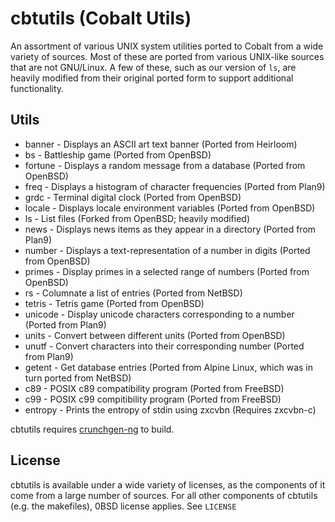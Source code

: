 # cbtutils (Cobalt Utils)

An assortment of various UNIX system utilities ported to Cobalt from a wide variety of sources. Most of these are ported from various UNIX-like sources that are not GNU/Linux. A few of these, such as our version of `ls`, are heavily modified from their original ported form to support additional functionality.

## Utils
* banner - Displays an ASCII art text banner (Ported from Heirloom)
* bs - Battleship game (Ported from OpenBSD)
* fortune - Displays a random message from a database (Ported from OpenBSD)
* freq - Displays a histogram of character frequencies (Ported from Plan9)
* grdc - Terminal digital clock (Ported from OpenBSD)
* locale - Displays locale environment variables (Ported from OpenBSD)
* ls - List files (Forked from OpenBSD; heavily modified)
* news - Displays news items as they appear in a directory (Ported from Plan9)
* number - Displays a text-representation of a number in digits (Ported from OpenBSD)
* primes - Display primes in a selected range of numbers (Ported from OpenBSD)
* rs - Columnate a list of entries (Ported from NetBSD)
* tetris - Tetris game (Ported from OpenBSD)
* unicode - Display unicode characters corresponding to a number (Ported from Plan9)
* units - Convert between different units (Ported from OpenBSD)
* unutf - Convert characters into their corresponding number (Ported from Plan9)
* getent - Get database entries (Ported from Alpine Linux, which was in turn ported from NetBSD)
* c89 - POSIX c89 compatibility program (Ported from FreeBSD)
* c99 - POSIX c99 compitibility program (Ported from FreeBSD)
* entropy - Prints the entropy of stdin using zxcvbn (Requires zxcvbn-c)

cbtutils requires [crunchgen-ng](https://github.com/CobaltBSD/crunchgen-ng) to build.

## License
cbtutils is available under a wide variety of licenses, as the components of it come from a large number of sources. For all other components of cbtutils (e.g. the makefiles), 0BSD license applies. See `LICENSE`
